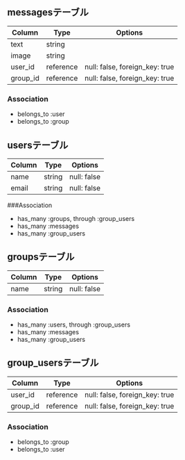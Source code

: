## messagesテーブル
|Column|Type|Options|
|------|----|-------|
|text|string|
|image|string|
|user_id|reference|null: false, foreign_key: true|
|group_id|reference|null: false, foreign_key: true|

### Association
- belongs_to :user
- belongs_to :group


## usersテーブル
|Column|Type|Options|
|------|----|-------|
|name|string|null: false|
|email|string|null: false|

###Association
- has_many :groups, through :group_users
- has_many :messages
- has_many :group_users


## groupsテーブル
|Column|Type|Options|
|------|----|-------|
|name|string|null: false|

### Association
- has_many :users, through :group_users
- has_many :messages
- has_many :group_users


## group_usersテーブル
|Column|Type|Options|
|------|----|-------|
|user_id|reference|null: false, foreign_key: true|
|group_id|reference|null: false, foreign_key: true|

### Association
- belongs_to :group
- belongs_to :user
